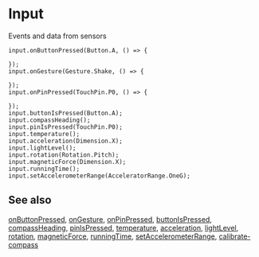 # Input

Events and data from sensors

```cards
input.onButtonPressed(Button.A, () => {
    
});
input.onGesture(Gesture.Shake, () => {
    
});
input.onPinPressed(TouchPin.P0, () => {
    
});
input.buttonIsPressed(Button.A);
input.compassHeading();
input.pinIsPressed(TouchPin.P0);
input.temperature();
input.acceleration(Dimension.X);
input.lightLevel();
input.rotation(Rotation.Pitch);
input.magneticForce(Dimension.X);
input.runningTime();
input.setAccelerometerRange(AcceleratorRange.OneG);
```

## See also

[onButtonPressed](/reference/input/on-button-pressed), [onGesture](/reference/input/on-gesture), [onPinPressed](/reference/input/on-pin-pressed), [buttonIsPressed](/reference/input/button-is-pressed), [compassHeading](/reference/input/compass-heading), [pinIsPressed](/reference/input/pin-is-pressed), [temperature](/reference/input/temperature), [acceleration](/reference/input/acceleration), [lightLevel](/reference/input/light-level), [rotation](/reference/input/rotation), [magneticForce](/reference/input/magnetic-force), [runningTime](/reference/input/running-time), [setAccelerometerRange](/reference/input/set-accelerometer-range), [calibrate-compass](/reference/input/calibrate-compass)
